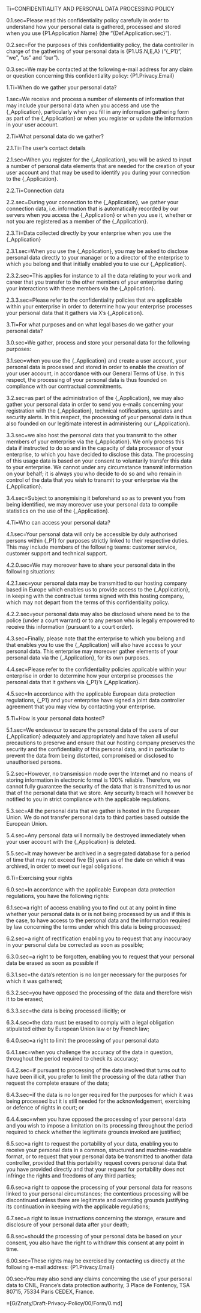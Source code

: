 Ti=CONFIDENTIALITY AND PERSONAL DATA PROCESSING POLICY

0.1.sec=Please read this confidentiality policy carefully in order to understand how your personal data is gathered, processed and stored when you use {P1.Application.Name} (the “{Def.Application.sec}”). 

0.2.sec=For the purposes of this confidentiality policy, the data controller in charge of the gathering of your personal data is {P1.US.N,E,A} (“{_P1}”, “we”, “us” and “our”). 

0.3.sec=We may be contacted at the following e-mail address for any claim or question concerning this confidentiality policy: {P1.Privacy.Email}

1.Ti=When do we gather your personal data?

1.sec=We receive and process a number of elements of information that may include your personal data when you access and use the {_Application}, particularly when you fill in any information gathering form as part of the {_Application} or when you register or update the information in your user account.

2.Ti=What personal data do we gather?

2.1.Ti=The user’s contact details

2.1.sec=When you register for the {_Application}, you will be asked to input a number of personal data elements that are needed for the creation of your user account and that may be used to identify you during your connection to the {_Application}. 

2.2.Ti=Connection data 

2.2.sec=During your connection to the {_Application}, we gather your connection data, i.e. information that is automatically recorded by our servers when you access the {_Application} or when you use it, whether or not you are registered as a member of the {_Application}.

2.3.Ti=Data collected directly by your enterprise when you use the {_Application}

2.3.1.sec=When you use the {_Application}, you may be asked to disclose personal data directly to your manager or to a director of the enterprise to which you belong and that initially enabled you to use our {_Application}. 

2.3.2.sec=This applies for instance to all the data relating to your work and career that you transfer to the other members of your enterprise during your interactions with these members via the {_Application}.

2.3.3.sec=Please refer to the confidentiality policies that are applicable within your enterprise in order to determine how your enterprise processes your personal data that it gathers via X’s {_Application}. 

3.Ti=For what purposes and on what legal bases do we gather your personal data? 

3.0.sec=We gather, process and store your personal data for the following purposes:

3.1.sec=when you use the {_Application} and create a user account, your personal data is processed and stored in order to enable the creation of your user account, in accordance with our General Terms of Use. In this respect, the processing of your personal data is thus founded on compliance with our contractual commitments.

3.2.sec=as part of the administration of the {_Application}, we may also gather your personal data in order to send you e-mails concerning your registration with the {_Application}, technical notifications, updates and security alerts. In this respect, the processing of your personal data is thus also founded on our legitimate interest in administering our {_Application}.

3.3.sec=we also host the personal data that you transmit to the other members of your enterprise via the {_Application}. We only process this data if instructed to do so and in the capacity of data processor of your enterprise, to which you have decided to disclose this data. The processing of this usage data is based on your consent to voluntarily transfer this data to your enterprise. We cannot under any circumstance transmit information on your behalf; it is always you who decide to do so and who remain in control of the data that you wish to transmit to your enterprise via the {_Application}. 

3.4.sec=Subject to anonymising it beforehand so as to prevent you from being identified, we may moreover use your personal data to compile statistics on the use of the {_Application}.

4.Ti=Who can access your personal data? 

4.1.sec=Your personal data will only be accessible by duly authorised persons within {_P1} for purposes strictly linked to their respective duties. This may include members of the following teams: customer service, customer support and technical support.

4.2.0.sec=We may moreover have to share your personal data in the following situations:

4.2.1.sec=your personal data may be transmitted to our hosting company based in Europe which enables us to provide access to the {_Application}, in keeping with the contractual terms signed with this hosting company, which may not depart from the terms of this confidentiality policy. 

4.2.2.sec=your personal data may also be disclosed where need be to the police (under a court warrant) or to any person who is legally empowered to receive this information (pursuant to a court order). 

4.3.sec=Finally, please note that the enterprise to which you belong and that enables you to use the {_Application} will also have access to your personal data. This enterprise may moreover gather elements of your personal data via the {_Application}, for its own purposes.

4.4.sec=Please refer to the confidentiality policies applicable within your enterprise in order to determine how your enterprise processes the personal data that it gathers via {_P1}’s {_Application}. 

4.5.sec=In accordance with the applicable European data protection regulations, {_P1} and your enterprise have signed a joint data controller agreement that you may view by contacting your enterprise.

5.Ti=How is your personal data hosted?

5.1.sec=We endeavour to secure the personal data of the users of our {_Application} adequately and appropriately and have taken all useful precautions to preserve and ensure that our hosting company preserves the security and the confidentiality of this personal data, and in particular to prevent the data from being distorted, compromised or disclosed to unauthorised persons.

5.2.sec=However, no transmission mode over the Internet and no means of storing information in electronic formal is 100% reliable. Therefore, we cannot fully guarantee the security of the data that is transmitted to us nor that of the personal data that we store. Any security breach will however be notified to you in strict compliance with the applicable regulations.

5.3.sec=All the personal data that we gather is hosted in the European Union. We do not transfer personal data to third parties based outside the European Union.

5.4.sec=Any personal data will normally be destroyed immediately when your user account with the {_Application} is deleted.

5.5.sec=It may however be archived in a segregated database for a period of time that may not exceed five (5) years as of the date on which it was archived, in order to meet our legal obligations.

6.Ti=Exercising your rights 

6.0.sec=In accordance with the applicable European data protection regulations, you have the following rights:

6.1.sec=a right of access enabling you to find out at any point in time whether your personal data is or is not being processed by us and if this is the case, to have access to the personal data and the information required by law concerning the terms under which this data is being processed;

6.2.sec=a right of rectification enabling you to request that any inaccuracy in your personal data be corrected as soon as possible;

6.3.0.sec=a right to be forgotten, enabling you to request that your personal data be erased as soon as possible if

6.3.1.sec=the data’s retention is no longer necessary for the purposes for which it was gathered;

6.3.2.sec=you have opposed the processing of the data and therefore wish it to be erased;

6.3.3.sec=the data is being processed illicitly; or

6.3.4.sec=the data must be erased to comply with a legal obligation stipulated either by European Union law or by French law;

6.4.0.sec=a right to limit the processing of your personal data

6.4.1.sec=when you challenge the accuracy of the data in question, throughout the period required to check its accuracy;

6.4.2.sec=if pursuant to processing of the data involved that turns out to have been illicit, you prefer to limit the processing of the data rather than request the complete erasure of the data;

6.4.3.sec=if the data is no longer required for the purposes for which it was being processed but it is still needed for the acknowledgement, exercising or defence of rights in court; or

6.4.4.sec=when you have opposed the processing of your personal data and you wish to impose a limitation on its processing throughout the period required to check whether the legitimate grounds invoked are justified;

6.5.sec=a right to request the portability of your data, enabling you to receive your personal data in a common, structured and machine-readable format, or to request that your personal data be transmitted to another data controller, provided that this portability request covers personal data that you have provided directly and that your request for portability does not infringe the rights and freedoms of any third parties;

6.6.sec=a right to oppose the processing of your personal data for reasons linked to your personal circumstances; the contentious processing will be discontinued unless there are legitimate and overriding grounds justifying its continuation in keeping with the applicable regulations;

6.7.sec=a right to issue instructions concerning the storage, erasure and disclosure of your personal data after your death;

6.8.sec=should the processing of your personal data be based on your consent, you also have the right to withdraw this consent at any point in time.

6.00.sec=These rights may be exercised by contacting us directly at the following e-mail address: {P1.Privacy.Email} 

00.sec=You may also send any claims concerning the use of your personal data to CNIL, France’s data protection authority, 3 Place de Fontenoy, TSA 80715, 75334 Paris CEDEX, France.

=[G/Znaty/Draft-Privacy-Policy/00/Form/0.md]
